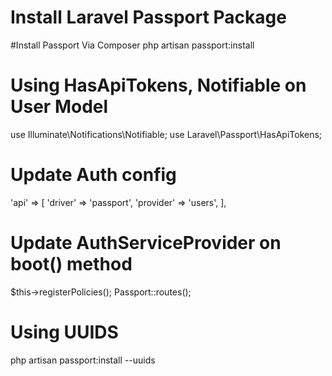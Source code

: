 # Install Laravel Passport Package
#Install Passport Via Composer
php artisan passport:install
# Using HasApiTokens, Notifiable on User Model
use Illuminate\Notifications\Notifiable;
use Laravel\Passport\HasApiTokens;
# Update Auth config
'api' => [
    'driver' => 'passport',
    'provider' => 'users',
],
# Update AuthServiceProvider on boot() method
$this->registerPolicies();
Passport::routes();
# Using UUIDS
php artisan passport:install --uuids
